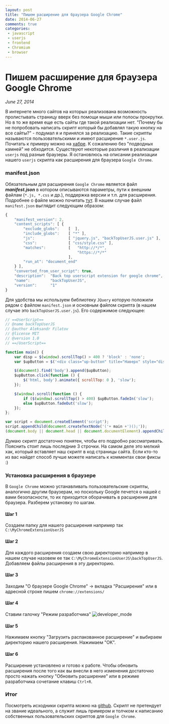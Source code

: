 ```yaml
---
layout: post
title: "Пишем расширение для браузера Google Chrome"
date: 2014-06-27
comments: true
categories:
 - javascript
 - userjs
 - frontend
 - Chromium
 - browser
---
```


# Пишем расширение для браузера Google Chrome

_June 27, 2014_

В интернете много сайтов на которых реализована возможность пролистывать страницу вверх без помощи мыши или полосы прокрутки. Но в то же время еще есть сайты где такой реализации нет. "Почему бы не попробовать написать скрипт который бы добавлял такую кнопку на все сайты?" - подумал я и принялся за реализацию. Такие скрипты называются пользовательскими и имеют расширение ```*.user.js```. Почитать к примеру можно на [хабре](http://habrahabr.ru/post/129343/). К сожалению без "подводных камней" не обходится. Существуют некоторые различия в реализации ```userjs``` под разные браузеры. Я остановлюсь на описании реализации нашего ```userjs``` скрипта как расширения для браузера ```Google Chrome```.

### manifest.json
Обязательным для расширения ```Google Chrome``` является файл ***manifest.json*** в котором описываются параметры, пути к внешним файлам (```*.js, *.css``` и др.), поддержка версии и т.п. для расширения. Подробнее о файле можно почитать [тут](https://developer.chrome.com/extensions/manifest). В нашем случае файл ```manifest.json``` выглядит следующим образом:

```javascript
{
    "manifest_version": 2,
    "content_scripts": [ {
        "exclude_globs":    [  ],
        "include_globs":    [ "*" ],
        "js":               [ "jquery.js", "backTopUserJS.user.js" ],
        "css":              [ "css/style.css" ],
        "matches":          [   "http://*/*",
                                "https://*/*"
                            ],
        "run_at": "document_end"
    } ],
    "converted_from_user_script": true,
    "description":  "Back top userscript extension for google chrome",
    "name":         "backTopUserJS",
    "version":      "1"
}
```

Для удобства мы используем библиотеку ```JQuery``` которую положили рядом с файлом ```manifest.json``` и основным файлом скрипта (в нашем случае это ```backTopUserJS.user.js```). Его содержимое следующее:

```javascript
// ==UserScript==
// @name backTopUserJS
// @author Aleksandr Filatov
// @license MIT
// @version 1.0
// ==/UserScript==

function main() {
    var disp = $(window).scrollTop() > 400 ? 'block' : 'none';
    var $upButton = $('<div class="up-button" title="Наверх" style="display:' + disp + '">Наверх</div>');

    $(document).find('body').append($upButton);
    $upButton.click(function () {
        $('html, body').animate({ scrollTop: 0 }, 'slow');
    });

    $(window).scroll(function () {
        if ($(window).scrollTop() > 400) $upButton.fadeIn('slow');
        else $upButton.fadeOut('slow');
    });
};

var script = document.createElement('script');
script.appendChild(document.createTextNode('('+ main +')();'));
(document.body || document.head || document.documentElement).appendChild(script);
```

Думаю скрипт достаточно понятен, чтобы его подробно рассматривать. Пояснить стоит лишь последние 3 строчки. На самом деле это мелкий хак, который вставляет наш скрипт в код страницы сайта. Если кто-то из вас найдет способ лучше можете написать к комментах свои фиксы :)

### Установка расширения в браузере
В ```Google Chrome``` можно устанавливать пользовательские скрипты, аналогично другим браузерам, но поскольку Google печется о нашей с вами безопасности, то их приходится оборачивать в расширения для браузера. Разберем установку по шагам.

#### Шаг 1
Создаем папку для нашего расширения например так ```C:\MyChromeExtensionUserJS```

#### Шаг 2
Для каждого расширения создаем свою директорию например в нашем случае назовем ее так ```C:\MyChromeExtensionUserJS\backTopUserJS```. Добавляем файлы расширения в эту директорию.

#### Шаг 3
Заходим "О браузере Google Chrome" -> вкладка "Расширения" или в адресной строке пишем ```chrome://extensions/```

#### Шаг 4
Ставим галочку "Режим разработчика"
![developer_mode](http://1.bp.blogspot.com/-bax0UMkP6dU/U60tEjgXiLI/AAAAAAAABCQ/MRKVYzCoHjc/s1600/qwerty.png)

#### Шаг 5
Нажимаем кнопку "Загрузить распакованное расширение" и выбираем директорию нашего расширения. Нажимаем "OK".

#### Шаг 6
Расширение установлено и готово к работе. Чтобы обновить расширения после того как вы внесли в него изменения достаточно просто нажать кнопку "Обновить расширение" или в режиме разработчика сочетание клавиш ```Ctrl+R```.

### Итог
Посмотреть исходники скрипта можно на [github](https://github.com/greybax/backTopUserJS). Скрипт не претендует на звание идеального, а служит лишь примером и толчком к написанию собственных пользовательских скриптов для ```Google Chrome```.